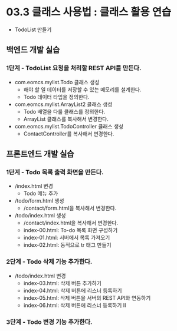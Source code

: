 # 03.3 클래스 사용법 : 클래스 활용 연습

- TodoList 만들기

## 백엔드 개발 실습

### 1단계 - TodoList 요청을 처리할 REST API를 만든다.

- com.eomcs.mylist.Todo 클래스 생성
  - 해야 할 일 데이터를 저장할 수 있는 메모리를 설계한다.
  - Todo 데이터 타입을 정의한다.
- com.eomcs.mylist.ArrayList2 클래스 생성
  - Todo 배열을 다룰 클래스를 정의한다.
  - ArrayList 클래스를 복사해서 변경한다.
- com.eomcs.mylist.TodoController 클래스 생성
  - ContactController를 복사해서 변경한다.


## 프론트엔드 개발 실습

### 1단계 - Todo 목록 출력 화면을 만든다.

- /index.html 변경
  - Todo 메뉴 추가
- /todo/form.html 생성
  - /contact/form.html을 복사해서 변경한다.
- /todo/index.html 생성
  - /contact/index.html을 복사해서 변경한다.
  - index-00.html: To-do 목록 화면 구성하기
  - index-01.html: 서버에서 목록 가져오기
  - index-02.html: 동적으로 tr 태그 만들기

### 2단계 - Todo 삭제 기능 추가한다.

- /todo/index.html 변경
  - index-03.html: 삭제 버튼 추가하기
  - index-04.html: 삭제 버튼에 리스너 등록하기
  - index-05.html: 삭제 버튼을 서버의 REST API와 연동하기
  - index-06.html: 삭제 버튼에 리스너 등록하기 II

### 3단계 - Todo 변경 기능 추가한다.









#
